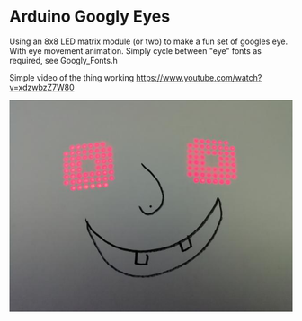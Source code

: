 # Arduino Googly Eyes
Using an 8x8 LED matrix module (or two) to make a fun set of googles eye. With eye movement animation.
Simply cycle between "eye" fonts as required, see Googly_Fonts.h

Simple video of the thing working https://www.youtube.com/watch?v=xdzwbzZ7W80

![name-of-you-image](https://github.com/Mottramlabs/Googly-Eyes/blob/master/Pictures/2018-11-17%2014.58.58.jpg)
